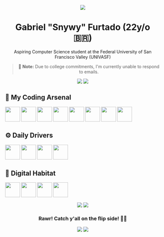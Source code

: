 <div align="center">

![](https://github.com/gfcleao/gfcleao/assets/126573238/84a50a78-8213-4fcb-91dd-889820b83740)

# Gabriel "Snywy" Furtado (22y/o 🇧🇷)

Aspiring Computer Science student at the Federal University of San Francisco Valley (UNIVASF)

> 📧 **Note:** Due to college commitments, I'm currently unable to respond to emails.

![](https://github-readme-stats.vercel.app/api?username=realsnywy&show_icons=true&theme=discord_old_blurple)
![](https://github-readme-stats.vercel.app/api/top-langs/?username=realsnywy&layout=compact&theme=discord_old_blurple)

</div>

## 🧠 My Coding Arsenal

<img src="https://cdn.jsdelivr.net/gh/devicons/devicon/icons/bootstrap/bootstrap-original.svg" width="48"/> <img src="https://cdn.jsdelivr.net/gh/devicons/devicon/icons/c/c-original.svg" width="48"/> <img src="https://cdn.jsdelivr.net/gh/devicons/devicon/icons/css3/css3-original.svg" width="48"/> <img src="https://cdn.jsdelivr.net/gh/devicons/devicon/icons/html5/html5-original.svg" width="48"/> <img src="https://cdn.jsdelivr.net/gh/devicons/devicon/icons/java/java-original.svg" width="48"/> <img src="https://cdn.jsdelivr.net/gh/devicons/devicon/icons/lua/lua-original.svg" width="48"/> <img src="https://cdn.jsdelivr.net/gh/devicons/devicon/icons/mariadb/mariadb-original.svg" width="48"/> <img src="https://cdn.jsdelivr.net/gh/devicons/devicon/icons/python/python-original.svg" width="48"/>

## ⚙ Daily Drivers

<img src="https://cdn.jsdelivr.net/gh/devicons/devicon/icons/git/git-original.svg" width="48"/> <img src="https://cdn.jsdelivr.net/gh/devicons/devicon/icons/intellij/intellij-original.svg" width="48"/> <img src="https://cdn.jsdelivr.net/gh/devicons/devicon/icons/vim/vim-original.svg" width="48"/> <img src="https://cdn.jsdelivr.net/gh/devicons/devicon/icons/vscode/vscode-original.svg" width="48"/>

## 💾 Digital Habitat
<img src="https://cdn.jsdelivr.net/gh/devicons/devicon/icons/android/android-original.svg" width="48"/> <img src="https://cdn.jsdelivr.net/gh/devicons/devicon/icons/archlinux/archlinux-original.svg" width="48"/> <img src="https://cdn.jsdelivr.net/gh/devicons/devicon/icons/raspberrypi/raspberrypi-original.svg" width="48"/> <img src="https://cdn.jsdelivr.net/gh/devicons/devicon/icons/windows11/windows11-original.svg" width="48"/>

<div align="center">

![](https://spotify-recently-played-readme.vercel.app/api?user=snyverbr&count=1&unique=false)
![](https://discord-readme-badge.vercel.app/api?id=272796106595893249)

### Rawr! Catch y'all on the flip side! 👋🏻

[![](https://img.shields.io/badge/LinkedIn-0077B5?style=flat&logo=linkedin&logoColor=white)](https://www.linkedin.com/in/gfcleao/)
[![](https://img.shields.io/badge/Facebook-1877F2?style=flat&logo=facebook&logoColor=white)](https://www.facebook.com/gfcleao/)

</div>

